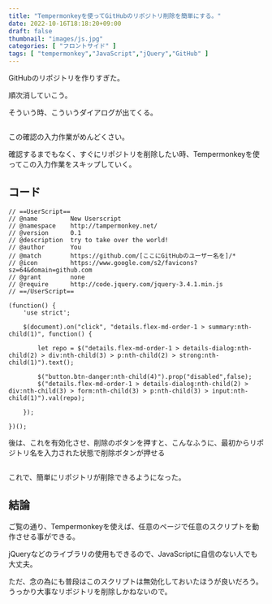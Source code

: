 ```yaml
---
title: "Tempermonkeyを使ってGitHubのリポジトリ削除を簡単にする。"
date: 2022-10-16T18:18:20+09:00
draft: false
thumbnail: "images/js.jpg"
categories: [ "フロントサイド" ]
tags: [ "tempermonkey","JavaScript","jQuery","GitHub" ]
---
```



GitHubのリポジトリを作りすぎた。

順次消していこう。

そういう時、こういうダイアログが出てくる。

<div class="img-center"><img src="/images/Screenshot from 2022-10-16 18-37-30.png" alt=""></div>

この確認の入力作業がめんどくさい。

確認するまでもなく、すぐにリポジトリを削除したい時、Tempermonkeyを使ってこの入力作業をスキップしていく。

## コード


```
// ==UserScript==
// @name         New Userscript
// @namespace    http://tampermonkey.net/
// @version      0.1
// @description  try to take over the world!
// @author       You
// @match        https://github.com/[ここにGitHubのユーザー名を]/*
// @icon         https://www.google.com/s2/favicons?sz=64&domain=github.com
// @grant        none
// @require      http://code.jquery.com/jquery-3.4.1.min.js
// ==/UserScript==

(function() {
    'use strict';

    $(document).on("click", "details.flex-md-order-1 > summary:nth-child(1)", function() {

        let repo = $("details.flex-md-order-1 > details-dialog:nth-child(2) > div:nth-child(3) > p:nth-child(2) > strong:nth-child(1)").text();

        $("button.btn-danger:nth-child(4)").prop("disabled",false);
        $("details.flex-md-order-1 > details-dialog:nth-child(2) > div:nth-child(3) > form:nth-child(3) > p:nth-child(3) > input:nth-child(1)").val(repo);

    });

})();
```

後は、これを有効化させ、削除のボタンを押すと、こんなふうに、最初からリポジトリ名を入力された状態で削除ボタンが押せる

<div class="img-center"><img src="/images/Screenshot from 2022-10-16 18-41-23.png" alt=""></div>

これで、簡単にリポジトリが削除できるようになった。

## 結論

ご覧の通り、Tempermonkeyを使えば、任意のページで任意のスクリプトを動作させる事ができる。

jQueryなどのライブラリの使用もできるので、JavaScriptに自信のない人でも大丈夫。

ただ、念の為にも普段はこのスクリプトは無効化しておいたほうが良いだろう。うっかり大事なリポジトリを削除しかねないので。


